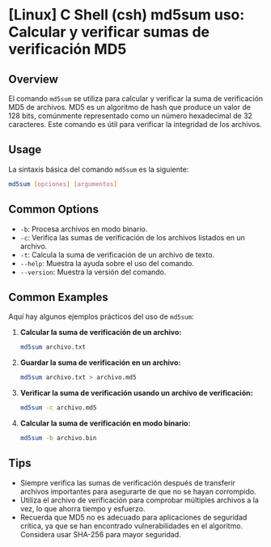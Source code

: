 # [Linux] C Shell (csh) md5sum uso: Calcular y verificar sumas de verificación MD5

## Overview
El comando `md5sum` se utiliza para calcular y verificar la suma de verificación MD5 de archivos. MD5 es un algoritmo de hash que produce un valor de 128 bits, comúnmente representado como un número hexadecimal de 32 caracteres. Este comando es útil para verificar la integridad de los archivos.

## Usage
La sintaxis básica del comando `md5sum` es la siguiente:

```bash
md5sum [opciones] [argumentos]
```

## Common Options
- `-b`: Procesa archivos en modo binario.
- `-c`: Verifica las sumas de verificación de los archivos listados en un archivo.
- `-t`: Calcula la suma de verificación de un archivo de texto.
- `--help`: Muestra la ayuda sobre el uso del comando.
- `--version`: Muestra la versión del comando.

## Common Examples
Aquí hay algunos ejemplos prácticos del uso de `md5sum`:

1. **Calcular la suma de verificación de un archivo:**

   ```bash
   md5sum archivo.txt
   ```

2. **Guardar la suma de verificación en un archivo:**

   ```bash
   md5sum archivo.txt > archivo.md5
   ```

3. **Verificar la suma de verificación usando un archivo de verificación:**

   ```bash
   md5sum -c archivo.md5
   ```

4. **Calcular la suma de verificación en modo binario:**

   ```bash
   md5sum -b archivo.bin
   ```

## Tips
- Siempre verifica las sumas de verificación después de transferir archivos importantes para asegurarte de que no se hayan corrompido.
- Utiliza el archivo de verificación para comprobar múltiples archivos a la vez, lo que ahorra tiempo y esfuerzo.
- Recuerda que MD5 no es adecuado para aplicaciones de seguridad crítica, ya que se han encontrado vulnerabilidades en el algoritmo. Considera usar SHA-256 para mayor seguridad.